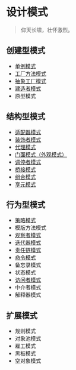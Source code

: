 # 设计模式

> 仰天长啸，壮怀激烈。

## 创建型模式
- [单例模式](/design-patterns/build/singleton.md)
- [工厂方法模式](/design-patterns/build/factory.md)
- [抽象工厂模式](/design-patterns/build/abstract-factory.md)
- [建造者模式](/design-patterns/build/Builder.md)
- 原型模式

## 结构型模式
- [适配器模式](/design-patterns/structure/Adapter.md)
- [装饰者模式](/design-patterns/structure/Decorator.md)
- [代理模式](/design-patterns/structure/Proxy.md)
- [门面模式（外观模式）](/design-patterns/structure/Facade.md)
- [调停者模式](/design-patterns/structure/Mediator.md)
- [桥接模式](/design-patterns/structure/Bridge.md)
- [组合模式](/design-patterns/structure/Composite.md)
- [享元模式](/design-patterns/structure/Flyweight.md)

## 行为型模式

- [策略模式](/design-patterns/behavioral/strategy.md)
- 模版方法模式
- [观察者模式](/design-patterns/behavioral/Observer.md)
- [迭代器模式](/design-patterns/behavioral/Iterator.md)
- [责任链模式](/design-patterns/behavioral/ChainOfResponsibility.md)
- [命令模式](/design-patterns/behavioral/Command.md)
- 备忘录模式
- 状态模式
- [访问者模式](/design-patterns/behavioral/Visitor.md)
- 中介者模式
- 解释器模式

## 扩展模式

- 规则模式
- 对象池模式
- 雇工模式
- 黑板模式
- 空对象模式
